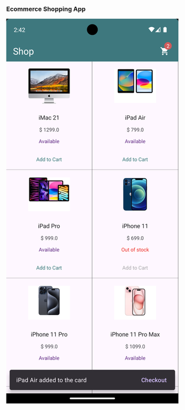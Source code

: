 ### Ecommerce Shopping App
![](https://github.com/Karthick-AppDev/Ecommerce_shopping_app/blob/main/Screenshots/Screenshot_1723540334.png)

